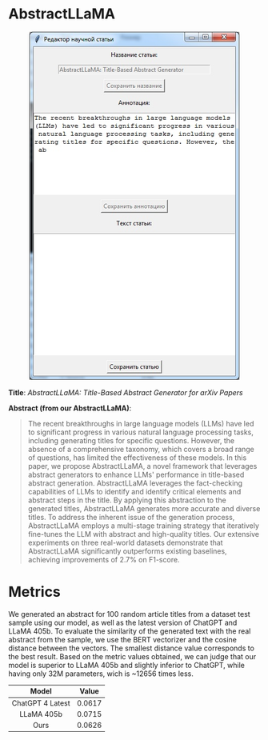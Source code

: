 # AbstractLLaMA

<p align="center">
  <img src="https://github.com/GlebBrykin/AbstractLLaMA/blob/main/.content/Screenshot.jpg" alt="Screenshot.jpg">
</p>

**Title**: _AbstractLLaMA: Title-Based Abstract Generator for arXiv Papers_

**Abstract (from our AbstractLLaMA)**:

> The recent breakthroughs in large language models (LLMs) have led to significant progress in various natural language processing tasks, including generating titles for specific questions. However, the absence of a comprehensive taxonomy, which covers a broad range of questions, has limited the effectiveness of these models. In this paper, we propose AbstractLLaMA, a novel framework that leverages abstract generators to enhance LLMs' performance in title-based abstract generation. AbstractLLaMA leverages the fact-checking capabilities of LLMs to identify and identify critical elements and abstract steps in the title. By applying this abstraction to the generated titles, AbstractLLaMA generates more accurate and diverse titles. To address the inherent issue of the generation process, AbstractLLaMA employs a multi-stage training strategy that iteratively fine-tunes the LLM with abstract and high-quality titles. Our extensive experiments on three real-world datasets demonstrate that AbstractLLaMA significantly outperforms existing baselines, achieving improvements of 2.7% on F1-score.

# Metrics

We generated an abstract for 100 random article titles from a dataset test sample using our model, as well as the latest version of ChatGPT and LLaMA 405b. To evaluate the similarity of the generated text with the real abstract from the sample, we use the BERT vectorizer and the cosine distance between the vectors. The smallest distance value corresponds to the best result. Based on the metric values obtained, we can judge that our model is superior to LLaMA 405b and slightly inferior to ChatGPT, while having only 32M parameters, wich is ~12656 times less.

|       Model      |  Value |
|:----------------:|:------:|
| ChatGPT 4 Latest | 0.0617 |
| LLaMA 405b       | 0.0715 |
| Ours             | 0.0626 |
